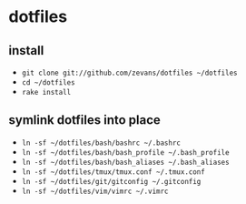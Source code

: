 # dotfiles

## install

- `git clone git://github.com/zevans/dotfiles ~/dotfiles`
- `cd ~/dotfiles`
- `rake install`

## symlink dotfiles into place
- `ln -sf ~/dotfiles/bash/bashrc ~/.bashrc`
- `ln -sf ~/dotfiles/bash/bash_profile ~/.bash_profile`
- `ln -sf ~/dotfiles/bash/bash_aliases ~/.bash_aliases`
- `ln -sf ~/dotfiles/tmux/tmux.conf ~/.tmux.conf`
- `ln -sf ~/dotfiles/git/gitconfig ~/.gitconfig`
- `ln -sf ~/dotfiles/vim/vimrc ~/.vimrc`
